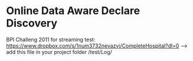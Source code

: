 # Online Data Aware Declare Discovery

BPI Challeng 2011 for streaming test: https://www.dropbox.com/s/1num3732nevazvj/CompleteHospital?dl=0  -->  add this file in your project folder /test/Log/
